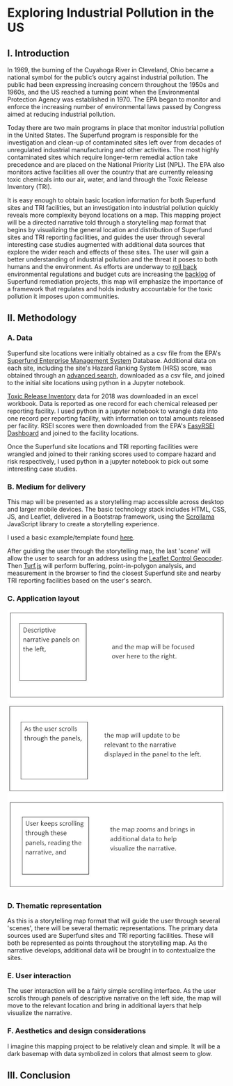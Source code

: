 # Exploring Industrial Pollution in the US

## I. Introduction

In 1969, the burning of the Cuyahoga River in Cleveland, Ohio became a national symbol for the public’s outcry against industrial pollution. The public had been expressing increasing concern throughout the 1950s and 1960s, and the US reached a turning point when the Environmental Protection Agency was established in 1970. The EPA began to monitor and enforce the increasing number of environmental laws passed by Congress aimed at reducing industrial pollution.

Today there are two main programs in place that monitor industrial pollution in the United States. The Superfund program is responsible for the investigation and clean-up of contaminated sites left over from decades of unregulated industrial manufacturing and other activities. The most highly contaminated sites which require longer-term remedial action take precedence and are placed on the National Priority List (NPL). The EPA also monitors active facilities all over the country that are currently releasing toxic chemicals into our air, water, and land through the Toxic Release Inventory (TRI).

It is easy enough to obtain basic location information for both Superfund sites and TRI facilities, but an investigation into industrial pollution quickly reveals more complexity beyond locations on a map. This mapping project will be a directed narrative told through a storytelling map format that begins by visualizing the general location and distribution of Superfund sites and TRI reporting facilities, and guides the user through several interesting case studies augmented with additional data sources that explore the wider reach and effects of these sites. The user will gain a better understanding of industrial pollution and the threat it poses to both humans and the environment. As efforts are underway to [roll back](https://www.vox.com/energy-and-environment/2018/1/26/16936104/epa-trump-toxic-air-pollution) environmental regulations and budget cuts are increasing the [backlog]( https://www.latimes.com/world-nation/story/2020-01-04/backlog-of-toxic-superfund-clean-ups-grows-under-trump) of Superfund remediation projects, this map will emphasize the importance of a framework that regulates and holds industry accountable for the toxic pollution it imposes upon communities.

## II. Methodology

### A. Data

Superfund site locations were initially obtained as a csv file from the EPA's [Superfund Enterprise Management System](https://www.epa.gov/enviro/sems-search) Database. Additional data on each site, including the site's Hazard Ranking System (HRS) score, was obtained through an [advanced search](https://cumulis.epa.gov/supercpad/cursites/srchsites.cfm), downloaded as a csv file, and joined to the initial site locations using python in a Jupyter notebook.

[Toxic Release Inventory](https://www.epa.gov/toxics-release-inventory-tri-program/tri-basic-data-files-calendar-years-1987-2018) data for 2018 was downloaded in an excel workbook. Data is reported as one record for each chemical released per reporting facility. I used python in a jupyter notebook to wrangle data into one record per reporting facility, with information on total amounts released per facility. RSEI scores were then downloaded from the EPA's [EasyRSEI Dashboard](https://edap.epa.gov/public/extensions/EasyRSEI/EasyRSEI.html) and joined to the facility locations.

Once the Superfund site locations and TRI reporting facilities were wrangled and joined to their ranking scores used to compare hazard and risk respectively, I used python in a jupyter notebook to pick out some interesting case studies.

### B. Medium for delivery

This map will be presented as a storytelling map accessible across desktop and larger mobile devices. The basic technology stack includes HTML, CSS, JS, and Leaflet, delivered in a Bootstrap framework, using the [Scrollama](https://github.com/russellgoldenberg/scrollama) JavaScript library to create a storytelling experience.

I used a basic example/template found [here](https://scrollytelling-edu.herokuapp.com/).



After guiding the user through the storytelling map, the last 'scene' will allow the user to search for an address using the [Leaflet Control Geocoder](https://github.com/perliedman/leaflet-control-geocoder). Then [Turf.js](https://turfjs.org/) will perform buffering, point-in-polygon analysis, and measurement in the browser to find the closest Superfund site and nearby TRI reporting facilities based on the user's search.

### C. Application layout

![basic wireframe](images/wireframe-1.jpg)

### D. Thematic representation

As this is a storytelling map format that will guide the user through several 'scenes', there will be several thematic representations. The primary data sources used are Superfund sites and TRI reporting facilities. These will both be represented as points throughout the storytelling map. As the narrative develops, additional data will be brought in to contextualize the sites.

### E. User interaction

The user interaction will be a fairly simple scrolling interface. As the user scrolls through panels of descriptive narrative on the left side, the map will move to the relevant location and bring in additional layers that help visualize the narrative.

### F. Aesthetics and design considerations

I imagine this mapping project to be relatively clean and simple. It will be a dark basemap with data symbolized in colors that almost seem to glow.

## III. Conclusion